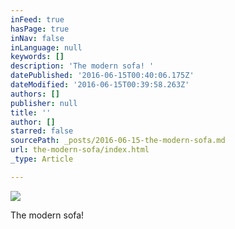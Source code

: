 ```yaml
---
inFeed: true
hasPage: true
inNav: false
inLanguage: null
keywords: []
description: 'The modern sofa! '
datePublished: '2016-06-15T00:40:06.175Z'
dateModified: '2016-06-15T00:39:58.263Z'
authors: []
publisher: null
title: ''
author: []
starred: false
sourcePath: _posts/2016-06-15-the-modern-sofa.md
url: the-modern-sofa/index.html
_type: Article

---
```

![](https://the-grid-user-content.s3-us-west-2.amazonaws.com/ef659e89-d3e6-430b-b91a-9410b6dabe1b.png)

The modern sofa!